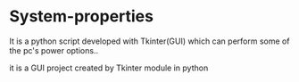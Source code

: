 # System-properties
It is a python script developed with Tkinter(GUI) which can perform some of the pc's power options..

it is a GUI project created by Tkinter module in python

